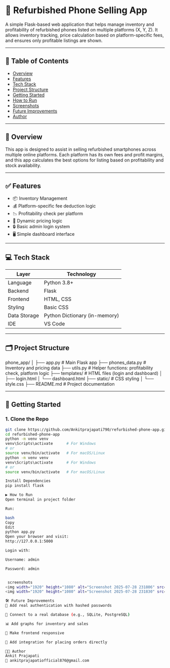 # 📱 Refurbished Phone Selling App

A simple Flask-based web application that helps manage inventory and profitability of refurbished phones listed on multiple platforms (X, Y, Z). It allows inventory tracking, price calculation based on platform-specific fees, and ensures only profitable listings are shown.

---

## 📌 Table of Contents

- [Overview](#overview)
- [Features](#features)
- [Tech Stack](#tech-stack)
- [Project Structure](#project-structure)
- [Getting Started](#getting-started)
- [How to Run](#how-to-run)
- [Screenshots](#screenshots)
- [Future Improvements](#future-improvements)
- [Author](#author)

---

## 🧩 Overview

This app is designed to assist in selling refurbished smartphones across multiple online platforms. Each platform has its own fees and profit margins, and this app calculates the best options for listing based on profitability and stock availability.

---

## ✅ Features

- 📦 Inventory Management
- 💰 Platform-specific fee deduction logic
- 📉 Profitability check per platform
- 🧮 Dynamic pricing logic
- 🔒 Basic admin login system
- 🖥️ Simple dashboard interface

---

## 💻 Tech Stack

| Layer         | Technology       |
|--------------|------------------|
| Language      | Python 3.8+      |
| Backend       | Flask            |
| Frontend      | HTML, CSS        |
| Styling       | Basic CSS        |
| Data Storage  | Python Dictionary (in-memory) |
| IDE           | VS Code          |

---

## 🗂️ Project Structure

phone_app/
│
├── app.py # Main Flask app
├── phones_data.py # Inventory and pricing data
├── utils.py # Helper functions: profitability check, platform logic
├── templates/ # HTML files (login and dashboard)
│ ├── login.html
│ └── dashboard.html
├── static/ # CSS styling
│ └── style.css
├── README.md # Project documentation



---

## 🚀 Getting Started

### 1. Clone the Repo

```bash
git clone https://github.com/Ankitprajapati790/refurbished-phone-app.git
cd refurbished-phone-app
python -m venv venv
venv\Scripts\activate      # For Windows
# or
source venv/bin/activate   # For macOS/Linux
python -m venv venv
venv\Scripts\activate      # For Windows
# or
source venv/bin/activate   # For macOS/Linux

Install Dependencies
pip install flask

▶️ How to Run
Open terminal in project folder

Run:

bash
Copy
Edit
python app.py
Open your browser and visit:
http://127.0.0.1:5000

Login with:

Username: admin

Password: admin


 screenshots
<img width="1920" height="1080" alt="Screenshot 2025-07-28 231806" src="https://github.com/user-attachments/assets/85b16d59-fd5e-439b-898b-2436c20f4d81" />
<img width="1920" height="1080" alt="Screenshot 2025-07-28 231830" src="https://github.com/user-attachments/assets/acd670b7-0cd0-4990-9721-a920130d2576" />

🛠️ Future Improvements
🔐 Add real authentication with hashed passwords

🧾 Connect to a real database (e.g., SQLite, PostgreSQL)

📊 Add graphs for inventory and sales

📱 Make frontend responsive

🛒 Add integration for placing orders directly

👨‍💻 Author
Ankit Prajapati
📧 ankitprajapatiofficial876@gmail.com









